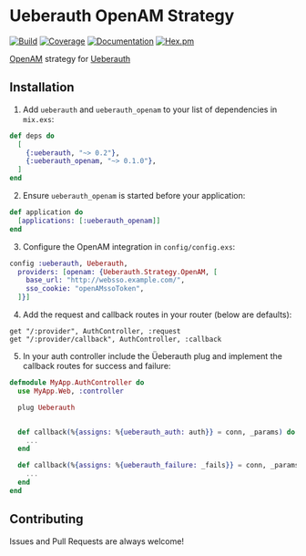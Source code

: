 # Ueberauth OpenAM Strategy

[![Build](https://circleci.com/gh/nulib/ueberauth_openam.svg?style=svg)](https://circleci.com/gh/nulib/ueberauth_openam)
[![Coverage](https://coveralls.io/repos/github/nulib/ueberauth_openam/badge.svg?branch=master)](https://coveralls.io/github/nulib/ueberauth_openam?branch=master)
[![Documentation](http://inch-ci.org/github/nulib/ueberauth_openam.svg?branch=master)](http://inch-ci.org/github/nulib/ueberauth_openam)
[![Hex.pm](https://img.shields.io/hexpm/v/ueberauth_openam.svg)](https://hex.pm/packages/ueberauth_openam)

[OpenAM](https://github.com/OpenIdentityPlatform/OpenAM) strategy for [Ueberauth](https://github.com/ueberauth/ueberauth)

## Installation

1. Add `ueberauth` and `ueberauth_openam` to your list of dependencies in `mix.exs`:

```elixir
def deps do
  [
    {:ueberauth, "~> 0.2"},
    {:ueberauth_openam, "~> 0.1.0"},
  ]
end
```

2. Ensure `ueberauth_openam` is started before your application:

```elixir
def application do
  [applications: [:ueberauth_openam]]
end
```

3. Configure the OpenAM integration in `config/config.exs`:

```elixir
config :ueberauth, Ueberauth,
  providers: [openam: {Ueberauth.Strategy.OpenAM, [
    base_url: "http://websso.example.com/",
    sso_cookie: "openAMssoToken",
  ]}]
```

4. Add the request and callback routes in your router (below are defaults):

```
get "/:provider", AuthController, :request
get "/:provider/callback", AuthController, :callback
```

5. In your auth controller include the Üeberauth plug and implement the callback routes for success and failure:

```elixir
defmodule MyApp.AuthController do
  use MyApp.Web, :controller

  plug Ueberauth


  def callback(%{assigns: %{ueberauth_auth: auth}} = conn, _params) do
    ...
  end

  def callback(%{assigns: %{ueberauth_failure: _fails}} = conn, _params) do
    ...
  end
end
```

## Contributing

Issues and Pull Requests are always welcome!
